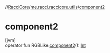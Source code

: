 //[RacciCore](../../index.md)/[me.racci.raccicore.utils](index.md)/[component2](component2.md)

# component2

[jvm]\
operator fun RGBLike.[component2](component2.md)(): [Int](https://kotlinlang.org/api/latest/jvm/stdlib/kotlin/-int/index.html)
